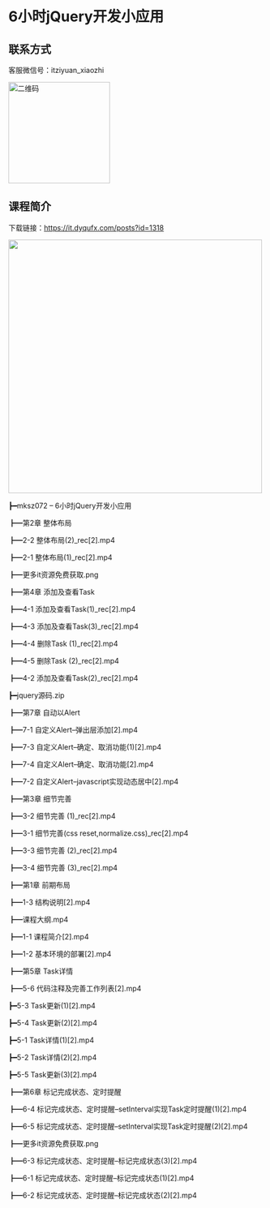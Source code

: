 # 6小时jQuery开发小应用

## 联系方式

客服微信号：itziyuan_xiaozhi

<img src="https://ziyuanyun.oss-cn-guangzhou.aliyuncs.com/common/20240614073449/666b82192834a.jpg" width="200" height="200" alt="二维码">

## 课程简介

下载链接：https://it.dyqufx.com/posts?id=1318

<img src="https://ziyuanyun.oss-cn-guangzhou.aliyuncs.com/yun/20240515153703/6644661f0cc92.jpg" width="500" alt="">

  ┣━mksz072 &#8211; 6小时jQuery开发小应用

 ┣━第2章 整体布局

 ┣━2-2 整体布局(2)_rec[2].mp4

 ┣━2-1 整体布局(1)_rec[2].mp4

 ┣━更多it资源免费获取.png

 ┣━第4章 添加及查看Task

 ┣━4-1 添加及查看Task(1)_rec[2].mp4

 ┣━4-3 添加及查看Task(3)_rec[2].mp4

 ┣━4-4 删除Task (1)_rec[2].mp4

 ┣━4-5 删除Task (2)_rec[2].mp4

 ┣━4-2 添加及查看Task(2)_rec[2].mp4

 ┣━jquery源码.zip

 ┣━第7章 自动以Alert

 ┣━7-1 自定义Alert&#8211;弹出层添加[2].mp4

 ┣━7-3 自定义Alert&#8211;确定、取消功能(1)[2].mp4

 ┣━7-4 自定义Alert&#8211;确定、取消功能[2].mp4

 ┣━7-2 自定义Alert&#8211;javascript实现动态居中[2].mp4

 ┣━第3章 细节完善

 ┣━3-2 细节完善 (1)_rec[2].mp4

 ┣━3-1 细节完善(css reset,normalize.css)_rec[2].mp4

 ┣━3-3 细节完善 (2)_rec[2].mp4

 ┣━3-4 细节完善 (3)_rec[2].mp4

 ┣━第1章 前期布局

 ┣━1-3 结构说明[2].mp4

 ┣━课程大纲.mp4

 ┣━1-1 课程简介[2].mp4

 ┣━1-2 基本环境的部署[2].mp4

 ┣━第5章 Task详情

 ┣━5-6 代码注释及完善工作列表[2].mp4

 ┣━5-3 Task更新(1)[2].mp4

 ┣━5-4 Task更新(2)[2].mp4

 ┣━5-1 Task详情(1)[2].mp4

 ┣━5-2 Task详情(2)[2].mp4

 ┣━5-5 Task更新(3)[2].mp4

 ┣━第6章 标记完成状态、定时提醒

 ┣━6-4 标记完成状态、定时提醒&#8211;setInterval实现Task定时提醒(1)[2].mp4

 ┣━6-5 标记完成状态、定时提醒&#8211;setInterval实现Task定时提醒(2)[2].mp4

 ┣━更多it资源免费获取.png

 ┣━6-3 标记完成状态、定时提醒&#8211;标记完成状态(3)[2].mp4

 ┣━6-1 标记完成状态、定时提醒&#8211;标记完成状态(1)[2].mp4

 ┣━6-2 标记完成状态、定时提醒&#8211;标记完成状态(2)[2].mp4

  